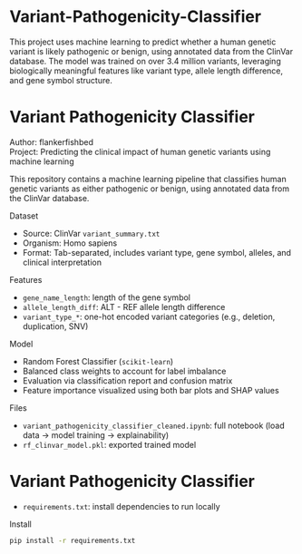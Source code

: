 # Variant-Pathogenicity-Classifier
This project uses machine learning to predict whether a human genetic variant is likely pathogenic or benign, using annotated data from the ClinVar database. The model was trained on over 3.4 million variants, leveraging biologically meaningful features like variant type, allele length difference, and gene symbol structure.
# Variant Pathogenicity Classifier

Author: flankerfishbed  
Project: Predicting the clinical impact of human genetic variants using machine learning

This repository contains a machine learning pipeline that classifies human genetic variants as either pathogenic or benign, using annotated data from the ClinVar database.

Dataset

- Source: ClinVar `variant_summary.txt`
- Organism: Homo sapiens
- Format: Tab-separated, includes variant type, gene symbol, alleles, and clinical interpretation

 Features

- `gene_name_length`: length of the gene symbol
- `allele_length_diff`: ALT - REF allele length difference
- `variant_type_*`: one-hot encoded variant categories (e.g., deletion, duplication, SNV)

Model

- Random Forest Classifier (`scikit-learn`)
- Balanced class weights to account for label imbalance
- Evaluation via classification report and confusion matrix
- Feature importance visualized using both bar plots and SHAP values

Files

- `variant_pathogenicity_classifier_cleaned.ipynb`: full notebook (load data → model training → explainability)
- `rf_clinvar_model.pkl`: exported trained model
# Variant Pathogenicity Classifier


- `requirements.txt`: install dependencies to run locally

Install

```bash
pip install -r requirements.txt

